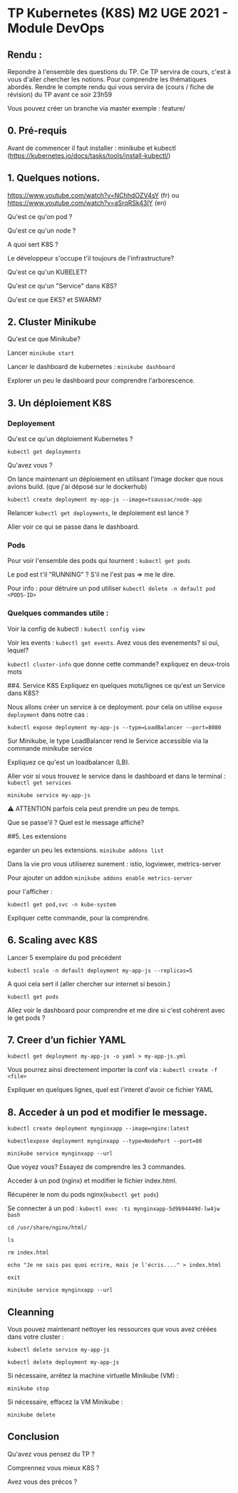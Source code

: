 # TP Kubernetes (K8S) M2 UGE  2021 - Module DevOps

## Rendu :

Repondre à l'ensemble des questions du TP. Ce TP servira de cours, c'est à vous d'aller chercher les notions. Pour comprendre les thématiques abordés.
Rendre le compte rendu qui vous servira de (cours / fiche de révision) du TP avant ce soir 23h59

Vous pouvez créer un branche via master exemple : feature/ <Nom-Prenom>


## 0.  Pré-requis 

Avant de commencer il faut installer : minikube et kubectl (https://kubernetes.io/docs/tasks/tools/install-kubectl/)

## 1.  Quelques notions.
https://www.youtube.com/watch?v=NChhdOZV4sY (fr) ou https://www.youtube.com/watch?v=aSrqRSk43lY (en)

Qu'est ce qu'on pod ? 

Qu'est ce qu'un node ? 

A quoi sert K8S ?

Le développeur s'occupe t'il toujours de l'infrastructure?

Qu'est ce qu'un KUBELET?

Qu'est ce qu'un "Service" dans K8S?

Qu'est ce que EKS? et SWARM?


## 2. Cluster Minikube

Qu'est ce que Minikube?

Lancer `minikube start`

Lancer le dashboard de kubernetes : `minikube dashboard`

Explorer un peu le dashboard pour comprendre l'arborescence.


## 3. Un déploiement K8S
### Deployement

Qu'est ce qu'un déploiement Kubernetes ? 

`kubectl get deployments` 

Qu'avez vous ?

On lance maintenant un déploiement en utilisant l'image docker que nous avions build. (que j'ai déposé sur le dockerhub)

`kubectl create deployment my-app-js --image=tsaussac/node-app`

Relancer  `kubectl get deployments`, le deploiement est lancé ?
 
Aller voir ce qui se passe dans le dashboard.

### Pods
Pour voir l'ensemble des pods qui tournent : `kubectl get pods`

Le pod est t'il "RUNNING" ? S'il ne l'est pas => me le dire.

Pour info : pour détruire un pod utiliser `kubectl delete -n default pod <PODS-ID>`

### Quelques commandes utile :

Voir la config de kubectl : `kubectl config view` 

Voir les events : `kubectl get events`. Avez vous des evenements? si oui, lequel?

`kubectl cluster-info` que donne cette commande? expliquez en deux-trois mots

##4. Service K8S
Expliquez en quelques mots/lignes ce qu'est un Service dans K8S?

Nous allons créer un service à ce deployment. pour cela on utilise `expose deployment` dans notre cas :

`kubectl expose deployment my-app-js --type=LoadBalancer --port=8080`

Sur Minikube, le type LoadBalancer rend le Service accessible via la commande minikube service

Expliquez ce qu'est un loadbalancer (LB).

Aller voir si vous trouvez le service dans le dashboard et dans le terminal : `kubectl get services`

`minikube service my-app-js`

⚠️ ATTENTION parfois cela peut prendre un peu de temps.

Que se passe'il ? Quel est le message affiché?


##5. Les extensions

egarder un peu les extensions.
`minikube addons list`

Dans la vie pro vous utiliserez surement : istio, logviewer, metrics-server

Pour ajouter un addon `minikube addons enable metrics-server`

pour l'afficher :

`kubectl get pod,svc -n kube-system`

Expliquer cette commande, pour la comprendre.

## 6. Scaling avec K8S

Lancer 5 exemplaire du pod précédent 

`kubectl scale -n default deployment my-app-js --replicas=5`

A quoi cela sert il (aller chercher sur internet si besoin.)

`kubectl get pods`

Allez voir le dashboard pour comprendre et me dire si c'est cohérent avec le get pods ?

## 7. Creer d’un fichier YAML 

`kubectl get deployment my-app-js -o yaml > my-app-js.yml`

Vous pourrez ainsi directement importer la conf via :  `kubectl create -f <file>`
 
 Expliquer en quelques lignes, quel est l'interet d'avoir ce fichier YAML

## 8. Acceder à un pod  et modifier le message.
 
`kubectl create deployment mynginxapp --image=nginx:latest`

`kubectlexpose deployment mynginxapp --type=NodePort --port=80`

`minikube service mynginxapp --url`

Que voyez vous? Essayez de comprendre les 3 commandes.

Acceder à un pod (nginx) et modifier le fichier index.html.

Récupérer le nom du pods nginx(`kubectl get pods`)

Se connecter à un pod : `kubectl exec -ti mynginxapp-5d9b94449d-lw4jw bash`

`cd /usr/share/nginx/html/`

`ls`

`rm index.html`

`echo "Je ne sais pas quoi ecrire, mais je l'écris...." > index.html`

`exit`

`minikube service mynginxapp --url`

## Cleanning 
Vous pouvez maintenant nettoyer les ressources que vous avez créées dans votre cluster :

`kubectl delete service my-app-js`

`kubectl delete deployment my-app-js`

Si nécessaire, arrêtez la machine virtuelle Minikube (VM) :

`minikube stop`

Si nécessaire, effacez la VM Minikube :

`minikube delete`


## Conclusion

Qu'avez vous pensez du TP ?

Comprennez vous mieux K8S ?

Avez vous des précos ?



 
